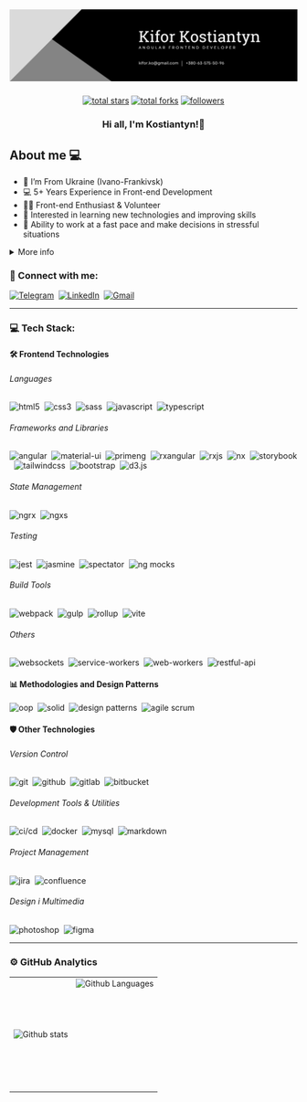 <img src="assets/preview.jpeg">

###

<div align="center">
  <a href="https://github.com/kiforks?tab=repositories&sort=stargazers">
    <img alt="total stars" title="Total stars on GitHub" src="https://custom-icon-badges.herokuapp.com/badge/dynamic/json?logo=star&color=ffa600&labelColor=db9003&label=Stars&style=for-the-badge&query=%24.stars&url=https://api.github-star-counter.workers.dev/user/kiforks"/></a>
  <a href="https://github.com/kiforks?tab=repositories&sort=stargazers">
    <img alt="total forks" title="Total forks on GitHub" src="https://custom-icon-badges.herokuapp.com/badge/dynamic/json?logo=fork&color=55960c&labelColor=488207&label=Forks&style=for-the-badge&query=%24.forks&url=https://api.github-star-counter.workers.dev/user/kiforks"/></a>
  <a href="https://github.com/kiforks">
    <img alt="followers" title="Follow me on Github" src="https://custom-icon-badges.herokuapp.com/github/followers/kiforks?color=236ad3&labelColor=1155ba&style=for-the-badge&logo=person-add&label=Follow&logoColor=white"/></a>
</div>

### <div align="center">Hi all, I'm Kostiantyn!👋</div> 

## About me 💻

- 📍 I’m From Ukraine (Ivano-Frankivsk)
- 💻 5+ Years Experience in Front-end Development
- 👨‍💻 Front-end Enthusiast & Volunteer
- 🌱 Interested in learning new technologies and improving skills
- 🚀 Ability to work at a fast pace and make decisions in stressful situations

<details>
  <summary>More info</summary>
  
  ####
  
  I am an experienced Angular Frontend Developer with a diverse background working in different environments, from the web studio FlyFox and the American product company TenantCloud to the outstaffing firm Abto Software. My broad experience encompasses leading the development of e-commerce websites, creating complex property management modules, and developing high-performance web applications. My ability to work in teams of various sizes enables me to contribute effectively to projects of varying complexity.

  I have extensive experience in applying modern technologies such as Angular, TypeScript, RxJS, and NgRx to create intuitive and efficient user interfaces. My portfolio includes the development of ~80% of the UI components for our internal design system, standardizing and enhancing development efficiency and user interaction. This experience demonstrates my capability to create complex and modular design systems that impact the entire product line.

  I am committed to continuously improving code quality through refactoring and applying design patterns, and I share best practices and knowledge with colleagues, fostering a culture of mutual learning and development within the team. My high adaptability to different work environments and dedication to industry best practices allow me to make a significant contribution to the projects I work on
</details>

### 🤝 Connect with me:

<a href="https://t.me/bvnksy" target="_blank"><img alt="Telegram" title="Contact me via Telegram" src="https://img.shields.io/badge/telegram-31a9df.svg?&style=for-the-badge&logo=telegram&logoColor=white" /></a>&nbsp;
<a href="https://www.linkedin.com/in/kiforks" target="_blank"><img alt="LinkedIn" title="Contact me via LinkedIn" src="https://img.shields.io/badge/linkedin-0077B5.svg?&style=for-the-badge&logo=linkedin&logoColor=white" /></a>&nbsp;
<a href="mailto:kifor.ko@gmail.com"><img alt="Gmail" title="Contact me via Gmail" src="https://img.shields.io/badge/gmail-eb4b3d.svg?&style=for-the-badge&logo=gmail&logoColor=white" /></a>

---

### 💻 Tech Stack:
#### 🛠️ Frontend Technologies
###### Languages
<img alt="html5" src="https://img.shields.io/badge/html-E34F26.svg?&style=for-the-badge&logo=html5&logoColor=fff" />&nbsp;
<img alt="css3" src="https://img.shields.io/badge/css-1572B6.svg?&style=for-the-badge&logo=css3&logoColor=fff" />&nbsp;
<img alt="sass" src="https://img.shields.io/badge/sass-CF649A.svg?&style=for-the-badge&logo=sass&logoColor=fff" />&nbsp;
<img alt="javascript" src="https://img.shields.io/badge/javascript-F7DF1E.svg?&style=for-the-badge&logo=javascript&logoColor=fff" />&nbsp;
<img alt="typescript" src="https://img.shields.io/badge/typescript-007ACC.svg?&style=for-the-badge&logo=typescript&logoColor=fff" />&nbsp;

###### Frameworks and Libraries
<img alt="angular" src="https://img.shields.io/badge/angular-de022d.svg?&style=for-the-badge&logo=angular&logoColor=fff" />&nbsp;
<img alt="material-ui" src="https://img.shields.io/badge/material--ui-283593.svg?&style=for-the-badge&logo=angular&logoColor=fff" />&nbsp;
<img alt="primeng" src="https://img.shields.io/badge/primeng-000000.svg?&style=for-the-badge&logo=angular&logoColor=fff" />&nbsp;
<img alt="rxangular" src="https://img.shields.io/badge/rxangular-ec084f.svg?&style=for-the-badge&logo=angular&logoColor=fff" />&nbsp;
<img alt="rxjs" src="https://img.shields.io/badge/rxangular-ec084f.svg?&style=for-the-badge&logo=angular&logoColor=fff" />&nbsp;
<img alt="nx" src="https://img.shields.io/badge/nx-143055.svg?&style=for-the-badge&logo=nx&logoColor=fff" />&nbsp;
<img alt="storybook" src="https://img.shields.io/badge/storybook-FF4785.svg?&style=for-the-badge&logo=storybook&logoColor=fff" />&nbsp;
<img alt="tailwindcss" src="https://img.shields.io/badge/tailwind-06B6D4.svg?&style=for-the-badge&logo=tailwindcss&logoColor=fff" />&nbsp;
<img alt="bootstrap" src="https://img.shields.io/badge/bootstrap-7610F7.svg?&style=for-the-badge&logo=bootstrap&logoColor=fff" />&nbsp;
<img alt="d3.js" src="https://img.shields.io/badge/d3.js-f97675.svg?&style=for-the-badge&logo=d3&logoColor=fff" />&nbsp;

###### State Management
<img alt="ngrx" src="https://img.shields.io/badge/ngrx-BA2BD2.svg?&style=for-the-badge&logo=ngrx&logoColor=fff" />&nbsp;
<img alt="ngxs" src="https://img.shields.io/badge/ngxs-6303ff.svg?&style=for-the-badge&logo=ngrx&logoColor=fff" />&nbsp;

###### Testing
<img alt="jest" src="https://img.shields.io/badge/jest-C21325.svg?&style=for-the-badge&logo=jest&logoColor=fff" />&nbsp;
<img alt="jasmine" src="https://img.shields.io/badge/jasmine-8a4182.svg?&style=for-the-badge&logo=jasmine&logoColor=fff" />&nbsp;
<img alt="spectator" src="https://img.shields.io/badge/spectator-2aabe2.svg?&style=for-the-badge&logo=spectator&logoColor=2aabe2" />&nbsp;
<img alt="ng mocks" src="https://img.shields.io/badge/ng mocks-E21A2C.svg?&style=for-the-badge&logo=monster&logoColor=2aabe2" />&nbsp;

###### Build Tools
<img alt="webpack" src="https://img.shields.io/badge/webpack-8DD6F9.svg?&style=for-the-badge&logo=webpack&logoColor=fff" />&nbsp;
<img alt="gulp" src="https://img.shields.io/badge/gulp-CF4647.svg?&style=for-the-badge&logo=gulp&logoColor=fff" />&nbsp;
<img alt="rollup" src="https://img.shields.io/badge/rollup-EC4A3F.svg?&style=for-the-badge&logo=rollupdotjs&logoColor=fff" />&nbsp;
<img alt="vite" src="https://img.shields.io/badge/vite-646CFF.svg?&style=for-the-badge&logo=vite&logoColor=fff" />&nbsp;

###### Others
<img alt="websockets" src="https://img.shields.io/badge/web--sockets-010101.svg?&style=for-the-badge&logo=socketdotio&logoColor=fff" />&nbsp;
<img alt="service-workers" src="https://img.shields.io/badge/service--workers-FF6A33.svg?&style=for-the-badge&logo=mockserviceworker&logoColor=fff" />&nbsp;
<img alt="web-workers" src="https://img.shields.io/badge/web--workers-000000.svg?&style=for-the-badge&logo=mockserviceworker&logoColor=fff" />&nbsp;
<img alt="restful-api" src="https://img.shields.io/badge/restful--api-73DC8C.svg?&style=for-the-badge&logo=httpie&logoColor=fff" />&nbsp;

#### 📊 Methodologies and Design Patterns
<img alt="oop" src="https://img.shields.io/badge/oop-000000.svg?&style=for-the-badge&logo=nounproject&logoColor=fff" />&nbsp;
<img alt="solid" src="https://img.shields.io/badge/solid-2C4F7C4.svg?&style=for-the-badge&logo=solid&logoColor=fff" />&nbsp;
<img alt="design patterns" src="https://img.shields.io/badge/design patterns-FFDA44.svg?&style=for-the-badge&logo=jira&logoColor=fff" />&nbsp;
<img alt="agile scrum" src="https://img.shields.io/badge/agile scrum-0052CC.svg?&style=for-the-badge&logo=jira&logoColor=fff" />&nbsp;

#### 🛡️ Other Technologies
###### Version Control
<img alt="git" src="https://img.shields.io/badge/git-F05033.svg?&style=for-the-badge&logo=git&logoColor=fff" />&nbsp;
<img alt="github" src="https://img.shields.io/badge/github-000.svg?&style=for-the-badge&logo=github&logoColor=fff" />&nbsp;
<img alt="gitlab" src="https://img.shields.io/badge/gitlab-380D75.svg?&style=for-the-badge&logo=gitlab&logoColor=fff" />&nbsp;
<img alt="bitbucket" src="https://img.shields.io/badge/bitbucket-0052CC.svg?&style=for-the-badge&logo=bitbucket&logoColor=fff" />&nbsp;

###### Development Tools & Utilities
<img alt="ci/cd" src="https://img.shields.io/badge/ci&#47;cd-2088FF.svg?&style=for-the-badge&logo=githubactions&logoColor=fff" />&nbsp;
<img alt="docker" src="https://img.shields.io/badge/docker-2496ED.svg?&style=for-the-badge&logo=docker&logoColor=fff" />&nbsp;
<img alt="mysql" src="https://img.shields.io/badge/mysql-4479A1.svg?&style=for-the-badge&logo=mysql&logoColor=fff" />&nbsp;
<img alt="markdown" src="https://img.shields.io/badge/markdown-000.svg?&style=for-the-badge&logo=markdown&logoColor=fff" />&nbsp;

###### Project Management
<img alt="jira" src="https://img.shields.io/badge/jira-2D80FF.svg?&style=for-the-badge&logo=jira&logoColor=fff" />&nbsp;
<img alt="confluence" src="https://img.shields.io/badge/confluence-1F4D7D.svg?&style=for-the-badge&logo=confluence&logoColor=fff" />&nbsp;

###### Design і Multimedia
<img alt="photoshop" src="https://img.shields.io/badge/photoshop-31A8FF.svg?&style=for-the-badge&logo=adobe-photoshop&logoColor=fff" />&nbsp;
<img alt="figma" src="https://img.shields.io/badge/figma-F24E1E.svg?&style=for-the-badge&logo=figma&logoColor=fff" />&nbsp;

---

### ⚙️ GitHub Analytics

<table>
  <tr>
    <td>
      <img align="left" src="https://github-readme-streak-stats.herokuapp.com/?user=kiforks&theme=algolia" alt="Github stats" />
    </td>
    <td>
      <img height="195px" align="right" alt="Github Languages" src="https://github-readme-stats-eight-theta.vercel.app/api/top-langs/?username=kiforks&theme=algolia&layout=compact" />
    </td>
  </tr>
</table>

[linkedin]: https://linkedin.com/in/kiforks
